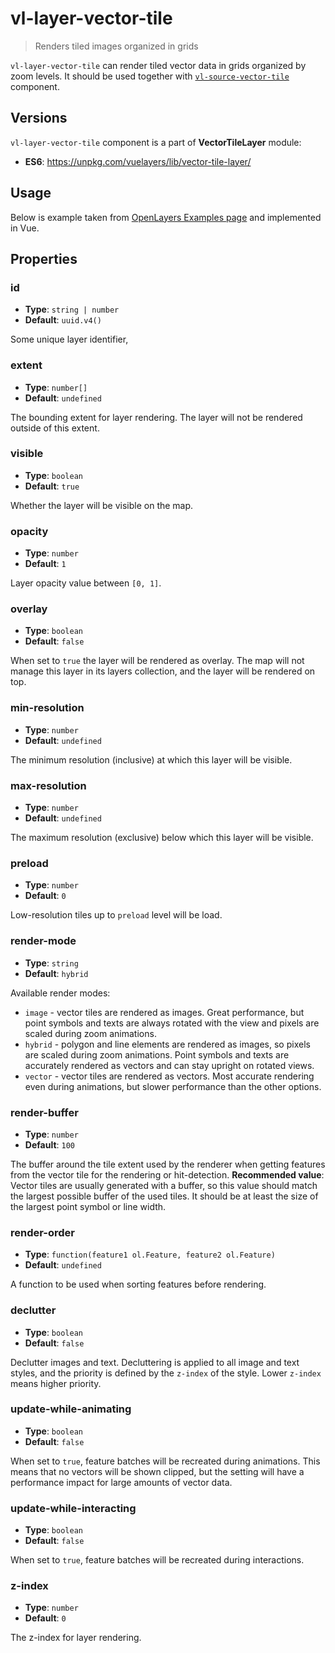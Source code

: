 # vl-layer-vector-tile

> Renders tiled images organized in grids

`vl-layer-vector-tile` can render tiled vector data in grids organized by zoom levels. It should be used together with 
[`vl-source-vector-tile`](/docs/component/vector-tile-source.md) component.

## Versions

`vl-layer-vector-tile` component is a part of **VectorTileLayer** module:

- **ES6**: https://unpkg.com/vuelayers/lib/vector-tile-layer/

## Usage

Below is example taken from [OpenLayers Examples page](http://openlayers.org/en/latest/examples/vector-tile-info.html?q=vectortile)
and implemented in Vue.

<vuep template="#usage-example"></vuep>

<script v-pre type="text/x-template" id="usage-example">
<template>
  <vl-map :load-tiles-while-animating="true" :load-tiles-while-interacting="true" style="height: 400px">
    <vl-view :zoom.sync="zoom" :center.sync="center" :rotation.sync="rotation"></vl-view>
    
    <vl-layer-vector-tile>
      <vl-source-vector-tile :url="url"></vl-source-vector-tile>
      <vl-style-box>
        <vl-style-stroke :width="2" color="#2979ff"></vl-style-stroke>
        <vl-style-circle :radius="5">
          <vl-style-stroke :width="1.5" color="#2979ff"></vl-style-stroke>
        </vl-style-circle>
      </vl-style-box>
    </vl-layer-vector-tile>
  </vl-map>
</template>

<script>
  export default {
    data () {
      return { 
        zoom: 5,
        center: [0, 0],
        rotation: 0,
        url: 'https://basemaps.arcgis.com/v1/arcgis/rest/services/World_Basemap/VectorTileServer/tile/{z}/{y}/{x}.pbf',
      }
    },
  }
</script>
</script> 

## Properties

### id

- **Type**: `string | number`
- **Default**: `uuid.v4()`

Some unique layer identifier,

### extent

- **Type**: `number[]`
- **Default**: `undefined`

The bounding extent for layer rendering. The layer will not be rendered outside of this extent.

### visible

- **Type**: `boolean`
- **Default**: `true`

Whether the layer will be visible on the map.

### opacity

- **Type**: `number`
- **Default**: `1`

Layer opacity value between `[0, 1]`.

### overlay

- **Type**: `boolean`
- **Default**: `false`

When set to `true` the layer will be rendered as overlay. The map will not manage this layer in its layers collection, 
and the layer will be rendered on top.

### min-resolution

- **Type**: `number`
- **Default**: `undefined`

The minimum resolution (inclusive) at which this layer will be visible.

### max-resolution

- **Type**: `number`
- **Default**: `undefined`

The maximum resolution (exclusive) below which this layer will be visible.

### preload

- **Type**: `number`
- **Default**: `0`

Low-resolution tiles up to `preload` level will be load.

### render-mode

- **Type**: `string`
- **Default**: `hybrid`

Available render modes:

- `image` - vector tiles are rendered as images. Great performance, but point symbols and texts are always rotated with 
  the view and pixels are scaled during zoom animations.
- `hybrid` - polygon and line elements are rendered as images, so pixels are scaled during zoom animations. Point symbols 
  and texts are accurately rendered as vectors and can stay upright on rotated views.
- `vector` - vector tiles are rendered as vectors. Most accurate rendering even during animations, but slower performance 
  than the other options.
  
### render-buffer

- **Type**: `number`
- **Default**: `100`

The buffer around the tile extent used by the renderer when getting features from the vector tile for the rendering or hit-detection. 
**Recommended value**: Vector tiles are usually generated with a buffer, so this value should match the largest possible 
buffer of the used tiles. It should be at least the size of the largest point symbol or line width.

### render-order

- **Type**: `function(feature1 ol.Feature, feature2 ol.Feature)`
- **Default**: `undefined`

A function to be used when sorting features before rendering.

### declutter

- **Type**: `boolean`
- **Default**: `false`

Declutter images and text. Decluttering is applied to all image and text styles, and the priority is defined by 
the `z-index` of the style. Lower `z-index` means higher priority.

### update-while-animating

- **Type**: `boolean`
- **Default**: `false`

When set to `true`, feature batches will be recreated during animations. This means that no vectors will be shown clipped, 
but the setting will have a performance impact for large amounts of vector data.

### update-while-interacting

- **Type**: `boolean`
- **Default**: `false`

When set to `true`, feature batches will be recreated during interactions.

### z-index

- **Type**: `number`
- **Default**: `0`

The z-index for layer rendering.
